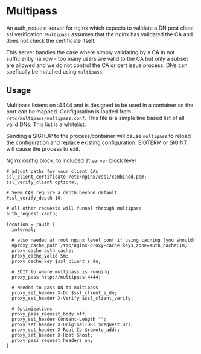 # Multipass

An auth_request server for nginx which expects to validate a DN post client ssl verification. `Multipass` assumes that the nginx has validated the CA and does not check the certificate itself. 

This server handles the case where simply validating by a CA in not sufficiently narrow - too many users are valid to the CA but only a subset are allowed and we do not control the CA or cert issue process. DNs can spefically be matched using `multipass`.

## Usage

Multipass listens on :4444 and is designed to be used in a container so the port can be mapped. Configuration is loaded from `/etc/multipass/multipass.conf`. This file is a simple line based list of all valid DNs. This list is a whitelist.

Sending a SIGHUP to the process/container will cause `multipass` to reload the configuration and replace existing configuration. SIGTERM or SIGINT will cause the process to exit.

Nginx config block, to included at `server` block level

    # adjust paths for your client CAs
    ssl_client_certificate /etc/nginx/cssl/combined.pem;
    ssl_verify_client optional;

    # Seem CAs require a depth beyond default
    #ssl_verify_depth 10;

    # All other requests will funnel through multipass
    auth_request /auth;

    location = /auth {
      internal;

      # also needed at root nginx level conf if using caching (you should)
      #proxy_cache_path /tmp/nginx-proxy-cache keys_zone=auth_cache:1m;
      proxy_cache auth_cache;
      proxy_cache_valid 5m;
      proxy_cache_key $ssl_client_s_dn;

      # EDIT to where multipass is running
      proxy_pass http://multipass:4444;

      # Needed to pass DN to multipass
      proxy_set_header X-Dn $ssl_client_s_dn;
      proxy_set_header X-Verify $ssl_client_verify;

      # Optimizations
      proxy_pass_request_body off;
      proxy_set_header Content-Length "";
      proxy_set_header X-Original-URI $request_uri;
      proxy_set_header X-Real-Ip $remote_addr;
      proxy_set_header X-Host $host;
      proxy_pass_request_headers on;
    }